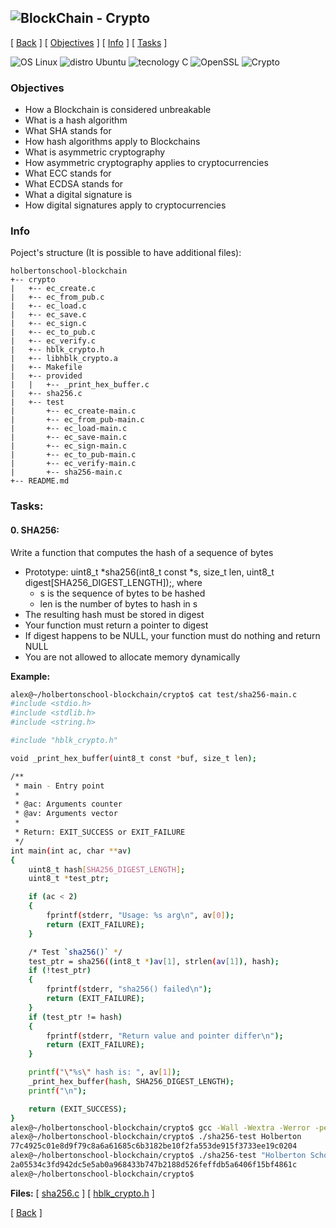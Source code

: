 ## ![BlockChain](https://img.shields.io/badge/BlockChain-000000?style=for-the-badge&logo=bitcoin&logoColor=white) - Crypto

\[ [Back](../../..#readme) \]
\[ [Objectives](#Objectives) \]
\[ [Info](#Info) \]
\[ [Tasks](#Tasks) \]

![OS Linux](https://img.shields.io/badge/OS-Linux-blue.svg)
![distro Ubuntu](https://img.shields.io/badge/distro-Ubuntu-orange.svg)
![tecnology C](https://img.shields.io/badge/technology-C-green.svg)
![OpenSSL](https://img.shields.io/badge/toolkit-OpenSSL-brown.svg)
![Crypto](https://img.shields.io/badge/discipline-Crypto-yellow.svg)

### Objectives
- How a Blockchain is considered unbreakable
- What is a hash algorithm
- What SHA stands for
- How hash algorithms apply to Blockchains
- What is asymmetric cryptography
- How asymmetric cryptography applies to cryptocurrencies
- What ECC stands for
- What ECDSA stands for
- What a digital signature is
- How digital signatures apply to cryptocurrencies

### Info
Poject's structure (It is possible to have additional files):
```
holbertonschool-blockchain
+-- crypto
|   +-- ec_create.c
|   +-- ec_from_pub.c
|   +-- ec_load.c
|   +-- ec_save.c
|   +-- ec_sign.c
|   +-- ec_to_pub.c
|   +-- ec_verify.c
|   +-- hblk_crypto.h
|   +-- libhblk_crypto.a
|   +-- Makefile
|   +-- provided
|   |   +-- _print_hex_buffer.c
|   +-- sha256.c
|   +-- test
|       +-- ec_create-main.c
|       +-- ec_from_pub-main.c
|       +-- ec_load-main.c
|       +-- ec_save-main.c
|       +-- ec_sign-main.c
|       +-- ec_to_pub-main.c
|       +-- ec_verify-main.c
|       +-- sha256-main.c
+-- README.md
```

### Tasks:
#### 0. SHA256:

Write a function that computes the hash of a sequence of bytes
- Prototype: uint8_t \*sha256(int8_t const \*s, size_t len, uint8_t digest[SHA256_DIGEST_LENGTH]);, where
  - s is the sequence of bytes to be hashed
  - len is the number of bytes to hash in s
- The resulting hash must be stored in digest
- Your function must return a pointer to digest
- If digest happens to be NULL, your function must do nothing and return NULL
- You are not allowed to allocate memory dynamically

**Example:**
```bash
alex@~/holbertonschool-blockchain/crypto$ cat test/sha256-main.c
#include <stdio.h>
#include <stdlib.h>
#include <string.h>

#include "hblk_crypto.h"

void _print_hex_buffer(uint8_t const *buf, size_t len);

/**
 * main - Entry point
 *
 * @ac: Arguments counter
 * @av: Arguments vector
 *
 * Return: EXIT_SUCCESS or EXIT_FAILURE
 */
int main(int ac, char **av)
{
    uint8_t hash[SHA256_DIGEST_LENGTH];
    uint8_t *test_ptr;

    if (ac < 2)
    {
        fprintf(stderr, "Usage: %s arg\n", av[0]);
        return (EXIT_FAILURE);
    }

    /* Test `sha256()` */
    test_ptr = sha256((int8_t *)av[1], strlen(av[1]), hash);
    if (!test_ptr)
    {
        fprintf(stderr, "sha256() failed\n");
        return (EXIT_FAILURE);
    }
    if (test_ptr != hash)
    {
        fprintf(stderr, "Return value and pointer differ\n");
        return (EXIT_FAILURE);
    }

    printf("\"%s\" hash is: ", av[1]);
    _print_hex_buffer(hash, SHA256_DIGEST_LENGTH);
    printf("\n");

    return (EXIT_SUCCESS);
}
alex@~/holbertonschool-blockchain/crypto$ gcc -Wall -Wextra -Werror -pedantic -I. -o sha256-test test/sha256-main.c provided/_print_hex_buffer.c sha256.c -lssl -lcrypto
alex@~/holbertonschool-blockchain/crypto$ ./sha256-test Holberton
77c4925c01e8d9f79c8a6a61685c6b3182be10f2fa553de915f3733ee19c0204
alex@~/holbertonschool-blockchain/crypto$ ./sha256-test "Holberton School"
2a05534c3fd942dc5e5ab0a968433b747b2188d526feffdb5a6406f15bf4861c
alex@~/holbertonschool-blockchain/crypto$
```

**Files:**
\[ [sha256.c](sha256.c) \]
\[ [hblk_crypto.h](hblk_crypto.h) \]

\[ [Back](../../..#readme) \]
